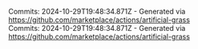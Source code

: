 Commits: 2024-10-29T19:48:34.871Z - Generated via https://github.com/marketplace/actions/artificial-grass
<br>
Commits: 2024-10-29T19:48:34.871Z - Generated via https://github.com/marketplace/actions/artificial-grass
<br>
